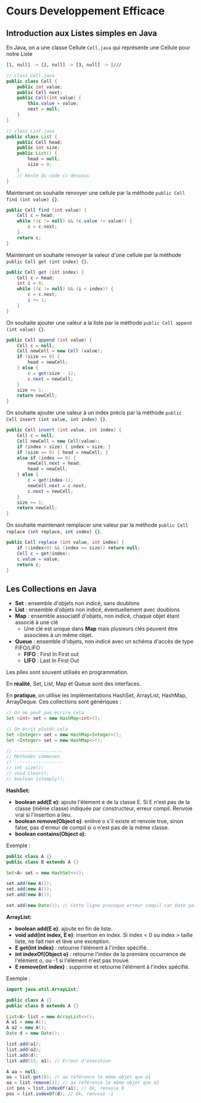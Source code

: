 # Cours Developpement Efficace

## Introduction aux Listes simples en Java

En Java, on a une classe Cellule `Cell.java` qui représente une Cellule pour notre Liste

```bash
[1, null] -> [2, null] -> [3, null] -> |///
```

```java
// class Cell.java
public class Cell {
    public int value;
    public Cell next;
    public Cell(int value) {
        this.value = value;
        next = null;
    }
}
```

```java
// class List.java
public class List {
    public Cell head;
    public int size;
    public List() {
        head = null;
        size = 0;
    }
    // Reste du code ci-dessous
}
```

Maintenant on souhaite renvoyer une cellule par la méthode `public Cell find (int value) {}`.

```java
public Cell find (int value) {
    Cell c = head;
    while ((c != null) && (c.value != value)) {
        c = c.next;
    }
    return c;
}
```

Maintenant on souhaite renvoyer la valeur d'une cellule par la méthode `public Cell get (int index) {}`.

```java
public Cell get (int index) {
    Cell c = head;
    int i = 0;
    while ((c != null) && (i < index)) {
        c = c.next;
        i += 1;
    }
}
```

On souhaite ajouter une valeur a la liste par la méthode `public Cell append (int value) {}`.

```java
public Cell append (int value) {
    Cell c = null;
    Cell newCell = new Cell (value);
    if (size == 0) {
        head = newCell;
    } else {
        c = get(size - 1);
        c.next = newCell;
    }
    size += 1;
    return newCell;
}
```

On souhaite ajouter une valeur à un index précis par la méthode `public Cell insert (int value, int index) {}`.

```java
public Cell insert (int value, int index) {
    Cell c = null;
    Cell newCell = new Cell(value);
    if (index > size) { index = size; }
    if (size == 0) { head = newCell; }
    else if (index == 0) {
        newCell.next = head;
        head = newCell;
    } else {
        c = get(index-1);
        newCell.next = c.next;
        c.next = newCell;
    }
    size += 1;
    return newCell;
}
```

On souhaite maintenant remplacer une valeur par la méthode `public Cell replace (int replace, int index) {}`.

```java
public Cell replace (int value, int index) {
    if ((index<0) && (index >= size)) return null;
    Cell c = get(index);
    c.value = value;
    return c;
}
```

## Les Collections en Java

- **Set** : ensemble d'objets non indicé, sans doublons
- **List** : ensemble d'objets non indicé, éventuellement avec doublons
- **Map** : ensemble associatif d'objets, non indicé, chaque objet étant associé à une clé
    - Une clé est unique dans **Map** mais plusieurs clés peuvent être associées à un même objet.
- **Queue** : ensemble d'objets, non indicé avec un schéma d'accès de type FIFO/LIFO
    - **FIFO** : First In First out
    - **LIFO** : Last In First Out

Les piles sont souvent utilisés en programmation.

En **réalité**, Set, List, Map et Queue sont des interfaces.

En **pratique**, on utilise les implémentations HashSet, ArrayList, HashMap, ArrayDeque.
Ces collections sont génériques : 
```java
// On ne peut pas écrire cela
Set <int> set = new HashMap<int>();

// On écrit plutôt cela
Set <Integer> set = new HashMap<Integer>();
Set <Integer> set = new HashMap<>();

// ------------------
// Methodes communes
// ------------------
// int size();
// void clear();
// boolean istemply();
```

**HashSet:**
- **boolean add(E e)**: ajoute l'élement e de la classe E. Si E n'est pas de la classe (même classe) indiquée par constructeur, erreur compil. Renvoie vrai si l'insertion a lieu.
- **boolean remove(Object o)**: enlève o s'il existe et renvoie true, sinon false, pas d'erreur de compil si o n'est pas de la même classe.
- **boolean contains(Object o)**: 

Exemple :

```java
public class A {}
public class B extends A {}

Set<A> set = new HashSet<>();

set.add(new A());
set.add(new A());
set.add(new B());

set.add(new Date()); // Cette ligne provoque erreur compil car Date pas enfant de A
```

**ArrayList:**
- **boolean add(E e)**: ajoute en fin de liste.
- **void add(int index, E e)**: insertion en index. Si index < 0 ou index > taille liste, ne fait rien et lève une exception.
- **E get(int index)** : retourne l'élément à l'index spécifié.
- **int indexOf(Object o)** : retourne l'index de la première occurrence de l'élément o, ou -1 si l'élément n'est pas trouvé.
- **E remove(int index)** : supprime et retourne l'élément à l'index spécifié.

Exemple :

```java
import java.util.ArrayList;

public class A {}
public class B extends A {}

List<A> list = new ArrayList<>();
A a1 = new A();
A a2 = new A();
Date d = new Date();

list.add(a1);
list.add(a2);
list.add(d);
list.add(15, a1); // Erreur d'éxecution

A aa = null;
aa = list.get(0); // aa référence le même objet que a1
aa = list.remove(1); // aa référence le même objet que a2
int pos = list.indexOf(a1); // Ok, renvoie 0
pos = list.indexOf(d); // Ok, renvoie -1
```




